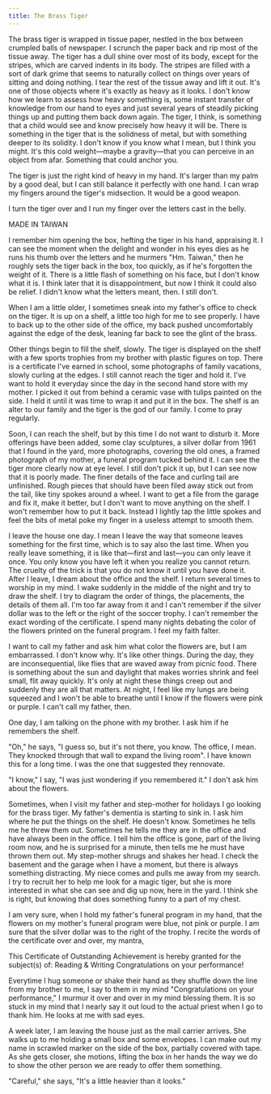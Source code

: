 ```yaml
---
title: The Brass Tiger
---
```


The brass tiger is wrapped in tissue paper, nestled in the box between crumpled balls of newspaper. I scrunch the paper back and rip most of the tissue away. The tiger has a dull shine over most of its body, except for the stripes, which are carved indents in its body. The stripes are filled with a sort of dark grime that seems to naturally collect on things over years of sitting and doing nothing. I tear the rest of the tissue away and lift it out. It's one of those objects where it's exactly as heavy as it looks. I don't know how we learn to assess how heavy something is, some instant transfer of knowledge from our hand to eyes and just several years of steadily picking things up and putting them back down again. The tiger, I think, is something that a child would see and know precisely how heavy it will be. There is something in the tiger that is the solidness of metal, but with something deeper to its solidity. I don't know if you know what I mean, but I think you might. It's this cold weight—maybe a gravity—that you can perceive in an object from afar. Something that could anchor you.

The tiger is just the right kind of heavy in my hand. It's larger than my palm by a good deal, but I can still balance it perfectly with one hand. I can wrap my fingers around the tiger's midsection. It would be a good weapon.

I turn the tiger over and I run my finger over the letters cast in the belly. 

MADE IN TAIWAN

I remember him opening the box, hefting the tiger in his hand, appraising it. I can see the moment when the delight and wonder in his eyes dies as he runs his thumb over the letters and he murmers "Hm. Taiwan," then he roughly sets the tiger back in the box, too quickly, as if he's forgotten the weight of it. There is a little flash of something on his face, but I don't know what it is. I think later that it is disappointment, but now I think it could also be relief. I didn't know what the letters meant, then. I still don't. 

When I am a little older, I sometimes sneak into my father's office to check on the tiger. It is up on a shelf, a little too high for me to see properly. I have to back up to the other side of the office, my back pushed uncomfortably against the edge of the desk, leaning far back to see the glint of the brass. 

Other things begin to fill the shelf, slowly. The tiger is displayed on the shelf with a few sports trophies from my brother with plastic figures on top. There is a certificate I've earned in school, some photographs of family vacations, slowly curling at the edges. I still cannot reach the tiger and hold it. I've want to hold it everyday since the day in the second hand store with my mother. I picked it out from behind a ceramic vase with tulips painted on the side. I held it until it was time to wrap it and put it in the box. The shelf is an alter to our family and the tiger is the god of our family. I come to pray regularly.

Soon, I can reach the shelf, but by this time I do not want to disturb it. More offerings have been added, some clay sculptures, a silver dollar from 1961 that I found in the yard, more photographs, covering the old ones, a framed photograph of my mother, a funeral program tucked behind it. I can see the tiger more clearly now at eye level. I still don't pick it up, but I can see now that it is poorly made. The finer details of the face and curling tail are unfinished. Rough pieces that should have been filed away stick out from the tail, like tiny spokes around a wheel. I want to get a file from the garage and fix it, make it better, but I don't want to move anything on the shelf. I won't remember how to put it back. Instead I lightly tap the little spokes and feel the bits of metal poke my finger in a useless attempt to smooth them.

I leave the house one day. I mean I leave the way that someone leaves something for the first time, which is to say also the last time. When you really leave something, it is like that—first and last—you can only leave it once. You only know you have left it when you realize you cannot return. The cruelty of the trick is that you do not know it until you have done it. After I leave, I dream about the office and the shelf. I return several times to worship in my mind. I wake suddenly in the middle of the night and try to draw the shelf. I try to diagram the order of things, the placements, the details of them all. I'm too far away from it and I can't remember if the silver dollar was to the left or the right of the soccer trophy. I can't remember the exact wording of the certificate. I spend many nights debating the color of the flowers printed on the funeral program. I feel my faith falter.

I want to call my father and ask him what color the flowers are, but I am embarrassed. I don't know why. It's like other things. During the day, they are inconsequential, like flies that are waved away from picnic food. There is something about the sun and daylight that makes worries shrink and feel small, flit away quickly. It's only at night these things creep out and suddenly they are all that matters. At night, I feel like my lungs are being squeezed and I won't be able to breathe until I know if the flowers were pink or purple. I can't call my father, then.

One day, I am talking on the phone with my brother. I ask him if he remembers the shelf. 

"Oh," he says, "I guess so, but it's not there, you know. The office, I mean. They knocked through that wall to expand the living room". I have known this for a long time. I was the one that suggested they rennovate.

"I know," I say, "I was just wondering if you remembered it." I don't ask him about the flowers.

Sometimes, when I visit my father and step-mother for holidays I go looking for the brass tiger. My father's dementia is starting to sink in. I ask him where he put the things on the shelf. He doesn't know. Sometimes he tells me he threw them out. Sometimes he tells me they are in the office and have always been in the office. I tell him the office is gone, part of the living room now, and he is surprised for a minute, then tells me he must have thrown them out. My step-mother shrugs and shakes her head. I check the basement and the garage when I have a moment, but there is always something distracting. My niece comes and pulls me away from my search. I try to recruit her to help me look for a magic tiger, but she is more interested in what she can see and dig up now, here in the yard. I think she is right, but knowing that does something funny to a part of my chest.

I am very sure, when I hold my father's funeral program in my hand, that the flowers on my mother's funeral program were blue, not pink or purple. I am sure that the silver dollar was to the right of the trophy. I recite the words of the certificate over and over, my mantra, 

This
Certificate of Outstanding Achievement
is hereby granted for the subject(s) of:
Reading & Writing
Congratulations
on your performance!

Everytime I hug someone or shake their hand as they shuffle down the line from my brother to me, I say to them in my mind "Congratulations on your performance," I murmur it over and over in my mind blessing them. It is so stuck in my mind that I nearly say it out loud to the actual priest when I go to thank him. He looks at me with sad eyes.

A week later, I am leaving the house just as the mail carrier arrives. She walks up to me holding a small box and some envelopes. I can make out my name in scrawled marker on the side of the box, partially covered with tape. As she gets closer, she motions, lifting the box in her hands the way we do to show the other person we are ready to offer them something.

"Careful," she says, "It's a little heavier than it looks."
